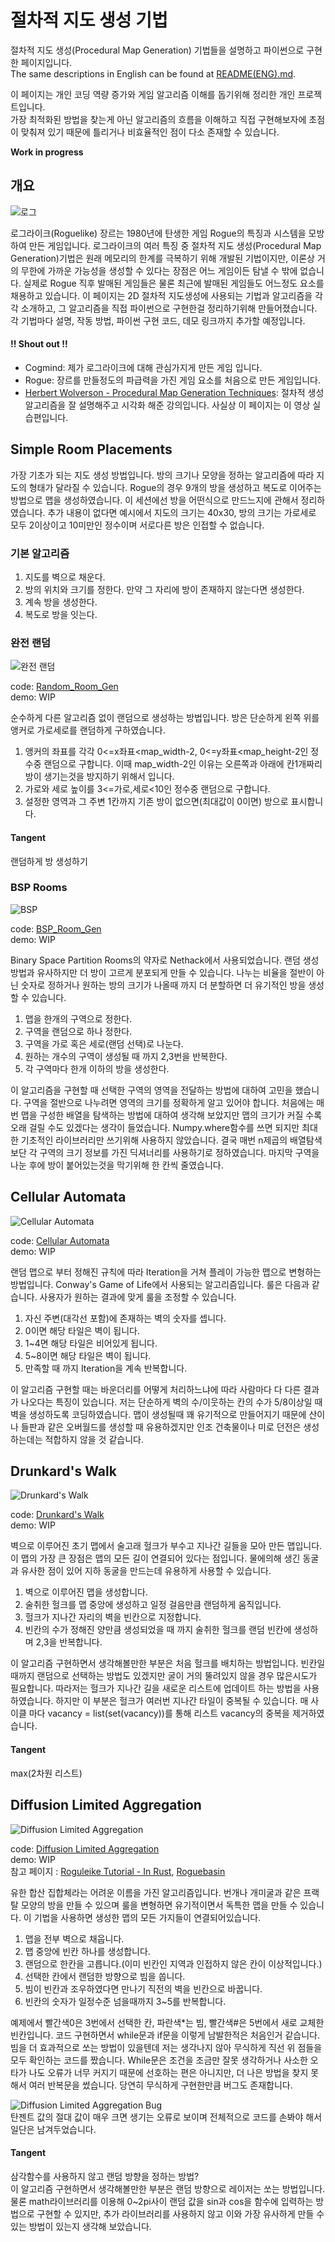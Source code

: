 # 절차적 지도 생성 기법

절차적 지도 생성(Procedural Map Generation) 기법들을 설명하고 파이썬으로 구현한 페이지입니다.  
The same descriptions in English can be found at  [README(ENG).md](README(Eng).md).  

이 페이지는 개인 코딩 역량 증가와 게임 알고리즘 이해를 돕기위해 정리한 개인 프로젝트입니다.  
가장 최적화된 방법을 찾는게 아닌 알고리즘의 흐름을 이해하고 직접 구현해보자에 초점이 맞춰져 있기 때문에 틀리거나 비효율적인 점이 다소 존재할 수 있습니다.
  

**Work in progress**

## 개요
![로그](images/로그.png)

로그라이크(Roguelike) 장르는 1980년에 탄생한 게임 Rogue의 특징과 시스템을 모방하여 만든 게임입니다. 
로그라이크의 여러 특징 중 절차적 지도 생성(Procedural Map Generation)기법은 원래 메모리의 한계를 극복하기 위해 개발된 기법이지만,
이론상 거의 무한에 가까운 가능성을 생성할 수 있다는 장점은 어느 게임이든 탐낼 수 밖에 없습니다.
실제로 Rogue 직후 발매된 게임들은 물론 최근에 발매된 게임들도 어느정도 요소를 채용하고 있습니다.
이 페이지는 2D 절차적 지도생성에 사용되는 기법과 알고리즘을 각각 소개하고, 그 알고리즘을 직접 파이썬으로 구현한걸 정리하기위해 만들어졌습니다.
각 기법마다 설명, 작동 방법, 파이썬 구현 코드, 데모 링크까지 추가할 예정입니다.

#### !! Shout out !!
- Cogmind: 제가 로그라이크에 대해 관심가지게 만든 게임 입니다.
- Rogue: 장르를 만들정도의 파급력을 가진 게임 요소를 처음으로 만든 게임입니다.
- [Herbert Wolverson - Procedural Map Generation Techniques](https://www.youtube.com/watch?v=TlLIOgWYVpI): 절차적 생성 알고리즘을 잘 설명해주고 시각화 해준 강의입니다. 사실상 이 페이지는 이 영상 실습편입니다.  

## Simple Room Placements

가장 기초가 되는 지도 생성 방법입니다. 방의 크기나 모양을 정하는 알고리즘에 따라 지도의 형태가 달라질 수 있습니다. Rogue의 경우 9개의 방을 생성하고 복도로 이어주는 방법으로 맵을 생성하였습니다.
이 세션에선 방을 어떤식으로 만드느지에 관해서 정리하였습니다. 추가 내용이 없다면 예시에서 지도의 크기는 40x30, 방의 크기는 가로세로 모두 2이상이고 10미만인 정수이며 서로다른 방은 인접할 수 없습니다.
 
### 기본 알고리즘
1. 지도를 벽으로 채운다.
2. 방의 위치와 크기를 정한다. 만약 그 자리에 방이 존재하지 않는다면 생성한다.
3. 계속 방을 생성한다.
4. 복도로 방을 잇는다.

### 완전 랜덤
![완전 랜덤](images/Random_Room_Gen.JPG)

code: [Random_Room_Gen](Random_Room_Gen.py)  
demo: WIP  

순수하게 다른 알고리즘 없이 랜덤으로 생성하는 방법입니다. 방은 단순하게 왼쪽 위를 앵커로 가로세로를 랜덤하게 구하였습니다.
1. 앵커의 좌표를 각각 0<=x좌표<map_width-2, 0<=y좌표<map_height-2인 정수중 랜덤으로 구합니다. 이때 map_width-2인 이유는 오른쪽과 아래에 칸1개짜리 방이 생기는것을 방지하기 위해서 입니다.
2. 가로와 세로 높이를 3<=가로,세로<10인 정수중 랜덤으로 구합니다.
3. 설정한 영역과 그 주변 1칸까지 기존 방이 없으면(최대값이 0이면) 방으로 표시합니다.

#### Tangent
랜덤하게 방 생성하기

### BSP Rooms
![BSP](images/BSP_Room_Gen.JPG)

code: [BSP_Room_Gen](BSP_Room_Gen.py)  
demo: WIP 

Binary Space Partition Rooms의 약자로 Nethack에서 사용되었습니다. 랜덤 생성 방법과 유사하지만 더 방이 고르게 분포되게 만들 수 있습니다.
나누는 비율을 절반이 아닌 숫자로 정하거나 원하는 방의 크기가 나올때 까지 더 분할하면 더 유기적인 방을 생성할 수 있습니다.
1. 맵을 한개의 구역으로 정한다.
2. 구역을 랜덤으로 하나 정한다.
3. 구역을 가로 혹은 세로(랜덤 선택)로 나눈다.
4. 원하는 개수의 구역이 생성될 때 까지 2,3번을 반복한다.
5. 각 구역마다 한개 이하의 방을 생성한다.

이 알고리즘을 구현할 때 선택한 구역의 영역을 전달하는 방법에 대하여 고민을 했습니다. 구역을 절반으로 나누려면 영역의 크기를 정확하게 알고 있어야 합니다.
처음에는 매번 맵을 구성한 배열을 탐색하는 방법에 대하여 생각해 보았지만 맵의 크기가 커질 수록 오래 걸릴 수도 있겠다는 생각이 들었습니다.
Numpy.where함수를 쓰면 되지만 최대한 기초적인 라이브러리만 쓰기위해 사용하지 않았습니다.
결국 매번 n제곱의 배열탐색보단 각 구역의 크기 정보를 가진 딕셔너리를 사용하기로 정하였습니다.
마지막 구역을 나눈 후에 방이 붙어있는것을 막기위해 한 칸씩 줄였습니다.


## Cellular Automata
![Cellular Automata](images/Cellular_Automata.JPG)

code: [Cellular Automata](Cellular_Automata.py)  
demo: WIP 

랜덤 맵으로 부터 정해진 규칙에 따라 Iteration을 거쳐 플레이 가능한 맵으로 변형하는 방법입니다.
Conway's Game of Life에서 사용되는 알고리즘입니다. 룰은 다음과 같습니다. 사용자가 원하는 결과에 맞게 룰을 조정할 수 있습니다.

1. 자신 주변(대각선 포함)에 존재하는 벽의 숫자를 셉니다.
2. 0이면 해당 타일은 벽이 됩니다.
3. 1~4면 해당 타일은 비어있게 됩니다.
4. 5~8이면 해당 타일은 벽이 됩니다.
5. 만족할 때 까지 Iteration을 계속 반복합니다.

이 알고리즘 구현할 때는 바운더리를 어떻게 처리하느냐에 따라 사람마다 다 다른 결과가 나오다는 특징이 있습니다.
저는 단순하게 벽의 수/이웃하는 칸의 수가 5/8이상일 때 벽을 생성하도록 코딩하였습니다.
맵이 생성될때 꽤 유기적으로 만들어지기 때문에 산이나 들판과 같은 오버월드를 생성할 때 유용하겠지만 인조 건축물이나 미로 던전은 생성하는데는 적합하지 않을 것 같습니다.


## Drunkard's Walk
![Drunkard's Walk](images/Drunkards_Walk.JPG)

code: [Drunkard's Walk](Drunkards_Walk.py)  
demo: WIP 

벽으로 이루어진 초기 맵에서 술고래 헐크가 부수고 지나간 길들을 모아 만든 맵입니다. 이 맵의 가장 큰 장점은 맵의 모든 길이 연결되어 있다는 점입니다.
물에의해 생긴 동굴과 유사한 점이 있어 지하 동굴을 만드는데 유용하게 사용할 수 있습니다.

1. 벽으로 이루어진 맵을 생성합니다.
2. 술취한 헐크를 맵 중앙에 생성하고 일정 걸음만큼 랜덤하게 움직입니다.
3. 헐크가 지나간 자리의 벽을 빈칸으로 지정합니다.
4. 빈칸의 수가 정해진 양만큼 생성되었을 때 까지 술취한 헐크를 랜덤 빈칸에 생성하며 2,3을 반복합니다.

이 알고리즘 구현하면서 생각해볼만한 부분은 처음 헐크를 배치하는 방법입니다. 빈칸일때까지 랜덤으로 선택하는 방법도 있겠지만 굴이 거의 뚤려있지 않을 경우 많은시도가 필요합니다.
따라저는 헐크가 지나간 길을 새로운 리스트에 업데이트 하는 방법을 사용하였습니다. 하지만 이 부분은 헐크가 여러번 지나간 타일이 중복될 수 있습니다.
매 사이클 마다 vacancy = list(set(vacancy))를 통해 리스트 vacancy의 중복을 제거하였습니다.

#### Tangent
max(2차원 리스트)


## Diffusion Limited Aggregation
![Diffusion Limited Aggregation](images/Diffusion_Limmited_Aggression.JPG)

code: [Diffusion Limited Aggregation](Diffusion_Limmited_aggregation.py)  
demo: WIP  
참고 페이지 : [Roguleike Tutorial - In Rust](https://bfnightly.bracketproductions.com/rustbook/chapter_30.html), [Roguebasin](https://www.roguebasin.com/index.php?title=Diffusion-limited_aggregation)  


유한 합산 집합체라는 어려운 이름을 가진 알고리즘입니다. 번개나 개미굴과 같은 프랙탈 모양의 방을 만들 수 있으며 룰을 변형하면 유기적이면서 독특한 맵을 만들 수 있습니다.
이 기법을 사용하면 생성한 맵의 모든 가지들이 연결되어있습니다. 
1. 맵을 전부 벽으로 채웁니다.
2. 맵 중앙에 빈칸 하나를 생성합니다.
3. 랜덤으로 한칸을 고릅니다.(이미 빈칸인 지역과 인접하지 않은 칸이 이상적입니다.)
4. 선택한 칸에서 랜덤한 방향으로 빔을 쏩니다.
5. 빔이 빈칸과 조우하였다면 만나기 직전의 벽을 빈칸으로 바꿉니다.
6. 빈칸의 숫자가 일정수준 넘을때까지 3~5를 반복합니다.

예제에서 빨간색0은 3번에서 선택한 칸, 파란색*는 빔, 빨간색#은 5번에서 새로 교체한 빈칸입니다.
코드 구현하면서 while문과 if문을 이렇게 남발한적은 처음인거 같습니다.
빔을 더 효과적으로 쏘는 방법이 있을텐데 저는 생각나지 않아 무식하게 직선 위 점들을 모두 확인하는 코드를 짰습니다.
While문은 조건을 조금만 잘못 생각하거나 사소한 오타가 나도 오류가 너무 커지기 때문에 선호하는 편은 아니지만, 더 나은 방법을 찾지 못해서 여러 반복문을 썼습니다.
당연히 무식하게 구현한만큼 버그도 존재합니다.

![Diffusion Limited Aggregation Bug](images/Diffusion_Limmited_Aggression_Bug.JPG)  
탄젠트 값의 절대 값이 매우 크면 생기는 오류로 보이며 전체적으로 코드를 손봐야 해서 일단은 남겨두었습니다.

#### Tangent
삼각함수를 사용하지 않고 랜덤 방향을 정하는 방법?  
이 알고리즘 구현하면서 생각해볼만한 부분은 랜덤 방향으로 레이저는 쏘는 방법입니다.
물론 math라이브러리를 이용해 0~2pi사이 랜덤 값을 sin과 cos을 함수에 입력하는 방법으로 구현할 수 있지만,
추가 라이브러리를 사용하지 않고 이와 가장 유사하게 만들 수 있는 방법이 있는지 생각해 보았습니다. 